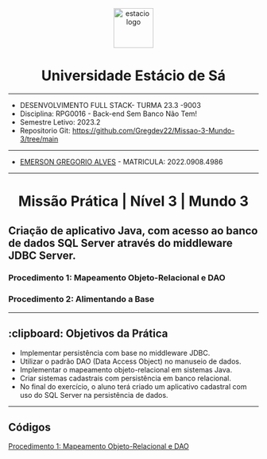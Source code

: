 <!-- PROJECT LOGO -->
<div align="center">
   <a href="https://github.com/othneildrew/Best-README-Template">
      <img src="https://logodownload.org/wp-content/uploads/2014/12/estacio-logo-1-2048x1641.png" alt="estacio logo" width="80"                  height="80">
   </a>
    <h1 align="center"> Universidade Estácio de Sá </h1>
     <hr>
</div> 

* DESENVOLVIMENTO FULL STACK- TURMA 23.3 -9003
* Disciplina: RPG0016  - Back-end Sem Banco Não Tem!
* Semestre Letivo: 2023.2
* Repositorio Git: https://github.com/Gregdev22/Missao-3-Mundo-3/tree/main

<hr>

* [EMERSON GREGORIO ALVES](https://github.com/Gregdev22) - MATRICULA: 2022.0908.4986
<hr>
 <h1 align="center"> Missão Prática | Nível 3 | Mundo 3 </h1>
 <h2 align="left" > Criação de aplicativo Java, com acesso ao banco de dados SQL Server através do middleware JDBC Server. </h2> 
 <h3>Procedimento 1: Mapeamento Objeto-Relacional e DAO </h3>
 <h3>Procedimento 2: Alimentando a Base </h3>
 
 <hr>

 <h2> :clipboard: Objetivos da Prática </h2>

* Implementar persistência com base no middleware JDBC.
* Utilizar o padrão DAO (Data Access Object) no manuseio de dados.
* Implementar o mapeamento objeto-relacional em sistemas Java.
* Criar sistemas cadastrais com persistência em banco relacional.
* No final do exercício, o aluno terá criado um aplicativo cadastral com uso do SQL Server na persistência de dados.
<hr>

<h2> Códigos </h2>

[Procedimento 1: Mapeamento Objeto-Relacional e DAO](https://github.com/Gregdev22/Missao-3-Mundo-3/tree/main/Procedimento1/CadastroBD)
